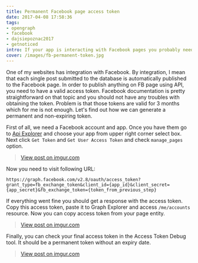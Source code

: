 ```yaml
---
title: Permanent Facebook page access token
date: 2017-04-08 17:58:36
tags:
- opengraph
- facebook
- dajsiepoznac2017
- getnoticed
intro: If your app is interacting with Facebook pages you probably need a permanent access token.
cover: /images/fb-permanent-token.jpg
---
```

One of my websites has integration with Facebook. By integration, I mean that each single post submitted to the database is automatically published to the Facebook page. In order to publish anything on FB page using API, you need to have a valid access token. Facebook documentation is pretty straightforward on that topic and you should not have any troubles with obtaining the token. Problem is that those tokens are valid for 3 months which for me is not enough. Let's find out how we can generate a permanent and non-expiring token.

First of all, we need a Facebook account and app. Once you have them go to [Api Explorer](https://developers.facebook.com/tools/explorer/) and choose your app from upper right corner select box. Next click `Get Token` and `Get User Access Token` and check `manage_pages` option.

<blockquote class="imgur-embed-pub" lang="en" data-id="FFLkJll"><a href="//imgur.com/FFLkJll">View post on imgur.com</a></blockquote><script async src="//s.imgur.com/min/embed.js" charset="utf-8"></script>

Now you need to visit following URL:
```
https://graph.facebook.com/v2.8/oauth/access_token?grant_type=fb_exchange_token&client_id={app_id}&client_secret={app_secret}&fb_exchange_token={token_from_previous_step}
```

If everything went fine you should get a response with the access token. Copy this access token, paste it to Graph Explorer and access `/me/accounts` resource. Now you can copy access token from your page entity.

<blockquote class="imgur-embed-pub" lang="en" data-id="R47Lxd7"><a href="//imgur.com/R47Lxd7">View post on imgur.com</a></blockquote><script async src="//s.imgur.com/min/embed.js" charset="utf-8"></script>

Finally, you can check your final access token in the Access Token Debug tool. It should be a permanent token without an expiry date.

<blockquote class="imgur-embed-pub" lang="en" data-id="UgAoFik"><a href="//imgur.com/UgAoFik">View post on imgur.com</a></blockquote><script async src="//s.imgur.com/min/embed.js" charset="utf-8"></script>
